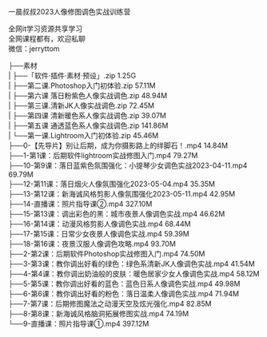 一晨叔叔2023人像修图调色实战训练营

全网it学习资源共享学习<br>全网课程都有，欢迎私聊<br>微信：jerryttom<br>

├──素材<br> | ├──「软件·插件·素材·预设」.zip 1.25G<br> | ├──第二课.Photoshop入门初体验.zip 57.11M<br> | ├──第六课 落日粉紫色人像实战调色.zip 48.94M<br> | ├──第三课.清新JK人像实战调色.zip 72.45M<br> | ├──第四课 清新暖色系人像实战调色.zip 39.07M<br> | ├──第五课 通透蓝色系人像实战调色.zip 141.86M<br> | └──第一课.Lightroom入门初体验.zip 45.46M<br> ├──0-【先导片】别让后期，成为你摄影路上的绊脚石！.mp4 14.84M<br> ├──1-第1课：后期软件lightroom实战修图入门.mp4 79.27M<br> ├──10-第9课：落日蓝紫色氛围强化：小提琴少女调色实战2023-04-11.mp4 69.79M<br> ├──12-第11课：落日烟火人像氛围强化2023-05-04.mp4 35.35M<br> ├──13-第12课：新海诚风格剪影人像氛围强化2023-05-11.mp4 42.95M<br> ├──14-直播课：照片指导课②.mp4 327.10M<br> ├──15-第13课：调出彩色的黑：城市夜景人像调色实战.mp4 46.62M<br> ├──16-第14课：动漫风格剪影人像调色实战.mp4 68.44M<br> ├──17-第15课：日常少女夜景人像调色实战.mp4 59.39M<br> ├──18-第16课：夜景汉服人像调色攻略.mp4 93.70M<br> ├──2-第2课：后期软件Photoshop实战修图入门.mp4 74.50M<br> ├──3-第3课：教你调出好看的绿色：绿色系清新JK人像调色实战.mp4 41.54M<br> ├──4-第4课：教你调出奶油般的皮肤：暖色居家少女人像调色实战.mp4 58.12M<br> ├──5-第5课：教你调出好看的蓝色：蓝色日系人像调色实战.mp4 49.98M<br> ├──6-第6课：教你调出好看的粉色：落日温柔人像调色实战.mp4 71.94M<br> ├──7-第7课：后期修图魔法之动漫天空及炫光强化.mp4 82.85M<br> ├──8-第8课：新海诚风格脑洞拓展修图实战.mp4 74.19M<br> └──9-直播课：照片指导课①.mp4 397.12M